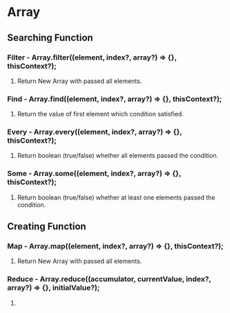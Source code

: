 # Array
## Searching Function
### Filter - Array.filter((element, index?, array?) => {}, thisContext?);
  1. Return New Array with passed all elements.
### Find - Array.find((element, index?, array?) => {}, thisContext?);
  1. Return the value of first element which condition satisfied.
### Every - Array.every((element, index?, array?) => {}, thisContext?);
  1. Return boolean (true/false) whether all elements passed the condition.
### Some - Array.some((element, index?, array?) => {}, thisContext?);
  1. Return boolean (true/false) whether at least one elements passed the condition.

## Creating Function
### Map - Array.map((element, index?, array?) => {}, thisContext?);
  1. Return New Array with passed all elements.
### Reduce - Array.reduce((accumulator, currentValue, index?, array?) => {}, initialValue?);
  1. 